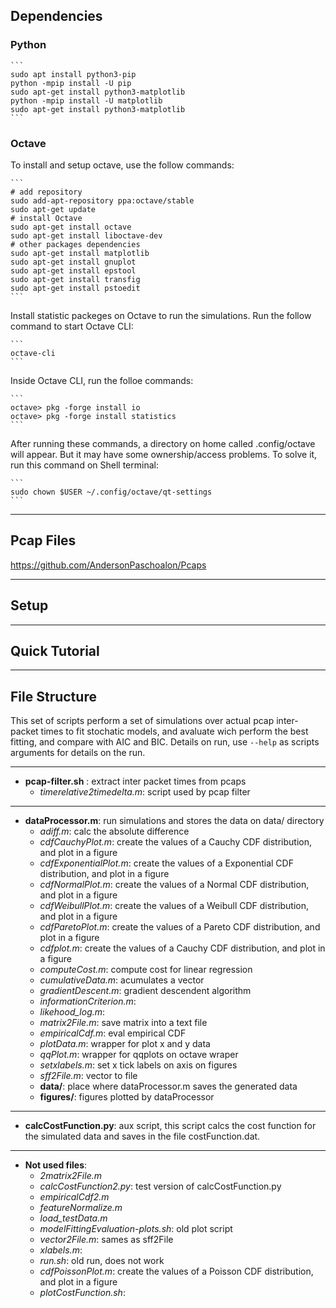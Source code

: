 ## Dependencies


### Python

    ```
    sudo apt install python3-pip
    python -mpip install -U pip
    sudo apt-get install python3-matplotlib
    python -mpip install -U matplotlib
    sudo apt-get install python3-matplotlib
    ```

### Octave

To install and setup octave, use the follow commands:

    ```
    # add repository
    sudo add-apt-repository ppa:octave/stable
    sudo apt-get update
    # install Octave
    sudo apt-get install octave
    sudo apt-get install liboctave-dev
    # other packages dependencies
    sudo apt-get install matplotlib
    sudo apt-get install gnuplot
    sudo apt-get install epstool
    sudo apt-get install transfig
    sudo apt-get install pstoedit
    ```

Install statistic packeges on Octave to run the simulations. Run the follow command to start Octave CLI:

    ```
    octave-cli
    ```

Inside Octave CLI, run the folloe commands:

    ```
    octave> pkg -forge install io
    octave> pkg -forge install statistics
    ```

After running these commands, a directory on home called .config/octave will appear. But it may have some ownership/access problems. To solve it, run this command on Shell terminal:

    ```
    sudo chown $USER ~/.config/octave/qt-settings
    ```

---
## Pcap Files

https://github.com/AndersonPaschoalon/Pcaps


---
## Setup



---
## Quick Tutorial



---

## File Structure

This set of scripts perform a set of simulations  over actual pcap inter-packet times to fit stochatic models, and avaluate  wich perform the best fitting, and compare with AIC and BIC. Details on run, use `--help` as scripts arguments for details on the run.

---

- __pcap-filter.sh__ : extract inter packet times from pcaps
    + _timerelative2timedelta.m_: script used by pcap filter


---

- __dataProcessor.m__: run simulations and stores the data on data/ directory
    + _adiff.m_: calc the absolute difference 
    + _cdfCauchyPlot.m_: create the values of a Cauchy CDF  distribution, and plot in a figure
    + _cdfExponentialPlot.m_: create the values of a Exponential CDF  distribution, and plot in a figure
    + _cdfNormalPlot.m_: create the values of a Normal CDF  distribution, and plot in a figure
    + _cdfWeibullPlot.m_: create the values of a Weibull CDF  distribution, and plot in a figure
    + _cdfParetoPlot.m_: create the values of a Pareto CDF  distribution, and plot in a figure
    + _cdfplot.m_: create the values of a Cauchy CDF  distribution, and plot in a figure
    + _computeCost.m_: compute cost for linear regression
    + _cumulativeData.m_: acumulates a vector
    + _gradientDescent.m_: gradient descendent algorithm
    + _informationCriterion.m_:
    + _likehood\_log.m_:
    + _matrix2File.m_: save matrix into a text file
    + _empiricalCdf.m_: eval empirical CDF
    + _plotData.m_: wrapper for plot x and y data
    + _qqPlot.m_: wrapper for qqplots on octave wraper
    + _setxlabels.m_: set x tick labels on axis on figures
    + _sff2File.m_: vector to file
    + __data/__: place where dataProcessor.m saves the generated data
    + __figures/__: figures plotted by dataProcessor

---

- __calcCostFunction.py__: aux script, this script calcs the cost function for the simulated data and saves in the file costFunction.dat.

---

- __Not used files__:
    - _2matrix2File.m_
    - _calcCostFunction2.py_: test version of calcCostFunction.py
    - _empiricalCdf2.m_ 
    - _featureNormalize.m_
    - _load_testData.m_
    - _modelFittingEvaluation-plots.sh_: old plot script
    - _vector2File.m_: sames as sff2File
    - _xlabels.m_: 
    - _run.sh_: old run, does not work
    - _cdfPoissonPlot.m_: create the values of a Poisson CDF  distribution, and plot in a figure
    - _plotCostFunction.sh_: 









